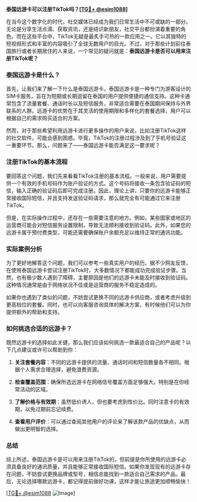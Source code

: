 **泰国远游卡可以注册TikTok吗？[[TG💪+ @esim1088](https://t.me/s/esim1088)]**

在当今这个数字化的时代，社交媒体已经成为我们日常生活中不可或缺的一部分。无论是分享生活点滴、获取资讯，还是结识新朋友，社交平台都扮演着重要的角色。而在这些平台中，TikTok无疑是最炙手可热的一款应用之一。它以其独特的短视频形式和丰富的内容吸引了全球无数用户的目光。不过，对于那些计划前往泰国旅行或者长期居住的人来说，一个常见的疑问就是：**泰国远游卡是否可以用来注册TikTok呢？**

### 泰国远游卡是什么？

首先，让我们来了解一下什么是泰国远游卡。泰国远游卡是一种专门为游客设计的SIM卡服务，旨在为短期或长期逗留在泰国的用户提供便捷的通信支持。这种卡通常包含了流量套餐、通话时长以及短信服务，非常适合需要在泰国期间保持与外界联系的人群。远游卡的优势在于其灵活的使用期限和多样化的套餐选择，用户可以根据自己的需求购买适合的方案。

然而，对于那些希望利用远游卡进行更多操作的用户来说，比如注册TikTok这样的社交软件，可能会感到困惑。毕竟，TikTok的注册过程涉及到了手机号验证这一重要环节。那么，问题来了——泰国远游卡能否满足这一要求呢？

### 注册TikTok的基本流程

要回答这个问题，我们先来看看TikTok注册的基本流程。一般来说，用户需要提供一个有效的手机号码作为账户验证的方式。这个号码将接收一条包含验证码的短信，输入正确的验证码后即可完成注册。因此，理论上讲，只要你的远游卡能够正常接收国际短信，并且支持发送验证码请求，那么就完全有可能通过它来注册TikTok。

但是，在实际操作过程中，还存在一些需要注意的地方。例如，某些国家或地区的运营商可能会对短信服务设置限制，导致无法顺利接收到验证码。此外，如果您的远游卡属于预付费类型，可能还需要确保账户余额充足以维持正常的通讯功能。

### 实际案例分析

为了更好地解答这个问题，我们可以参考一些真实用户的经历。据不少网友反馈，在使用泰国远游卡尝试注册TikTok时，大多数情况下都能成功完成验证步骤。当然，也有极少数人遇到了障碍，主要原因是他们的远游卡未能及时接收到验证码。这种情况通常是由于网络状况不佳或是运营商的服务不稳定造成的。

如果你也遇到了类似的问题，不妨尝试更换不同的远游卡供应商，或者考虑升级到更高档位的套餐。同时，也可以向客服咨询具体的解决方案，有时候他们可以为你提供额外的帮助和支持。

### 如何挑选合适的远游卡？

既然远游卡的选择如此关键，那么我们应该如何挑选一款最适合自己的产品呢？以下几点建议或许可以帮助到你：

1. **关注套餐内容**：不同的远游卡提供的流量、通话时间和短信数量各不相同。根据个人需求合理选择，避免浪费资源。
   
2. **检查覆盖范围**：确保所选远游卡在网络信号覆盖方面足够强大，特别是在你经常活动的区域。
   
3. **了解价格与有效期**：虽然低价诱人，但也要考虑到性价比。同时注意卡的有效期，以免过期前忘记续费。
   
4. **查看用户评价**：可以通过查阅其他用户的评论来了解该款产品的优缺点，从而做出更明智的选择。

### 总结

综上所述，泰国远游卡是可以用来注册TikTok的，但前提是你所使用的远游卡必须具备良好的通讯质量，并且能够正常接收国际短信。如果你发现现有的远游卡存在问题，不妨尝试更换品牌或型号，相信总能找到一款适合自己需求的产品。最后，无论选择哪款远游卡，都记得提前做好功课，这样才能让旅途更加顺畅愉快！

[[TG💪+ @esim1088](https://t.me/s/esim1088) ![Image](https://i.postimg.cc/4NQfJmqS/Snipaste-2025-05-13-00-14-12.png)]